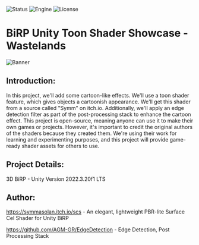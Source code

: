 ![Status](https://badgen.net/badge/Status/OpenSource/orange?icon=github)
![Engine](https://badgen.net/badge/Engine/Unity/blue)
![License](https://badgen.net/badge/license/MIT/green)

# **BiRP Unity Toon Shader Showcase - Wastelands**
![Banner](https://github.com/Parven05/Project-Wastelands/assets/101796812/dc0727c2-d399-41e6-a50e-3c6397b10c3a)

## **Introduction:**
In this project, we'll add some cartoon-like effects. We'll use a toon shader feature, which gives objects a cartoonish appearance. We'll get this shader from a source called "Symm" on itch.io. Additionally, we'll apply an edge detection filter as part of the post-processing stack to enhance the cartoon effect. This project is open-source, meaning anyone can use it to make their own games or projects. However, it's important to credit the original authors of the shaders because they created them. We're using their work for learning and experimenting purposes, and this project will provide game-ready shader assets for others to use.

## **Project Details:**
3D BiRP - Unity Version 2022.3.20f1 LTS

## **Author:**
https://symmasolan.itch.io/scs - An elegant, lightweight PBR-lite Surface Cel Shader for Unity BiRP

https://github.com/AGM-GR/EdgeDetection - Edge Detection, Post Processing Stack
